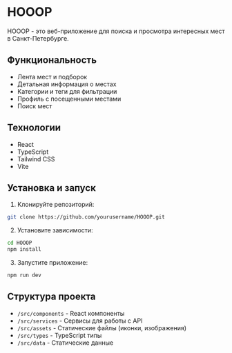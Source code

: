 # HOOOP

HOOOP - это веб-приложение для поиска и просмотра интересных мест в Санкт-Петербурге.

## Функциональность

- Лента мест и подборок
- Детальная информация о местах
- Категории и теги для фильтрации
- Профиль с посещенными местами
- Поиск мест

## Технологии

- React
- TypeScript
- Tailwind CSS
- Vite

## Установка и запуск

1. Клонируйте репозиторий:
```bash
git clone https://github.com/yourusername/HOOOP.git
```

2. Установите зависимости:
```bash
cd HOOOP
npm install
```

3. Запустите приложение:
```bash
npm run dev
```

## Структура проекта

- `/src/components` - React компоненты
- `/src/services` - Сервисы для работы с API
- `/src/assets` - Статические файлы (иконки, изображения)
- `/src/types` - TypeScript типы
- `/src/data` - Статические данные
